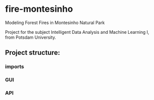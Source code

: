 # fire-montesinho
Modeling Forest Fires in Montesinho Natural Park

Project for the subject Intelligent Data Analysis and Machine Learning I, from Potsdam University.

## Project structure:


### imports

### GUI

### API

